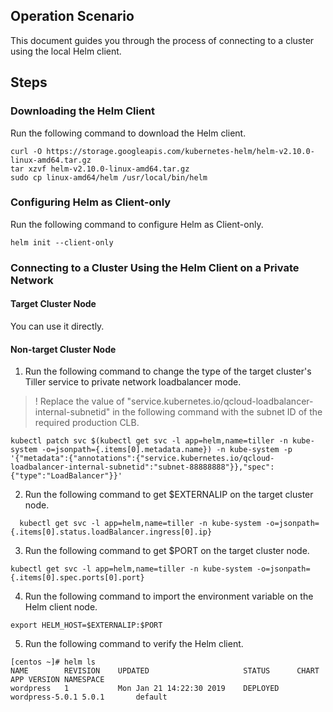 ## Operation Scenario

This document guides you through the process of connecting to a cluster using the local Helm client.

## Steps

### Downloading the Helm Client

Run the following command to download the Helm client.
```
curl -O https://storage.googleapis.com/kubernetes-helm/helm-v2.10.0-linux-amd64.tar.gz
tar xzvf helm-v2.10.0-linux-amd64.tar.gz
sudo cp linux-amd64/helm /usr/local/bin/helm
```

### Configuring Helm as Client-only

Run the following command to configure Helm as Client-only.
```
helm init --client-only
```

### Connecting to a Cluster Using the Helm Client on a Private Network

#### Target Cluster Node

You can use it directly.

#### Non-target Cluster Node

1. Run the following command to change the type of the target cluster's Tiller service to private network loadbalancer mode.
>! Replace the value of "service.kubernetes.io/qcloud-loadbalancer-internal-subnetid" in the following command with the subnet ID of the required production CLB.
 
 ```
kubectl patch svc $(kubectl get svc -l app=helm,name=tiller -n kube-system -o=jsonpath={.items[0].metadata.name}) -n kube-system -p '{"metadata":{"annotations":{"service.kubernetes.io/qcloud-loadbalancer-internal-subnetid":"subnet-88888888"}},"spec":{"type":"LoadBalancer"}}'
```
2. Run the following command to get $EXTERNALIP on the target cluster node.
```
  kubectl get svc -l app=helm,name=tiller -n kube-system -o=jsonpath={.items[0].status.loadBalancer.ingress[0].ip}
```
3. Run the following command to get $PORT on the target cluster node.
```
kubectl get svc -l app=helm,name=tiller -n kube-system -o=jsonpath={.items[0].spec.ports[0].port}
```
4. Run the following command to import the environment variable on the Helm client node.
```
export HELM_HOST=$EXTERNALIP:$PORT
```
5. Run the following command to verify the Helm client.
```
[centos ~]# helm ls
NAME     	REVISION	UPDATED                 	STATUS  	CHART          	APP VERSION	NAMESPACE
wordpress	1       	Mon Jan 21 14:22:30 2019	DEPLOYED	wordpress-5.0.1	5.0.1      	default
```



